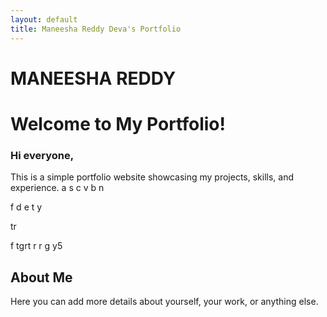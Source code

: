 ```yaml
---
layout: default
title: Maneesha Reddy Deva's Portfolio
---
```

# MANEESHA REDDY
# Welcome to My Portfolio!

### Hi everyone,
This is a simple portfolio website showcasing my projects, skills, and experience.
a
s
c
v
b
n

f
d
e
t
y

tr

f
tgrt
r
r
g
y5



## About Me

Here you can add more details about yourself, your work, or anything else.

